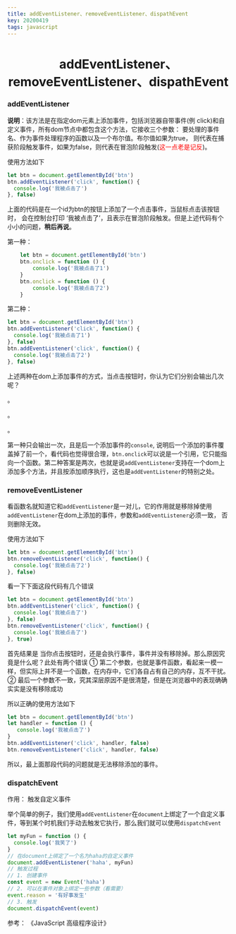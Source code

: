 ```yaml
---
title: addEventListener、removeEventListener、dispathEvent
key: 20200419
tags: javascript
---
```

<center><h1>addEventListener、removeEventListener、dispathEvent</h1></center>



### addEventListener

**说明**：该方法是在指定dom元素上添加事件，包括浏览器自带事件(例 click)和自定义事件，所有dom节点中都包含这个方法，它接收三个参数： 要处理的事件名、作为事件处理程序的函数以及一个布尔值。布尔值如果为true， 则代表在捕获阶段触发事件，如果为false，则代表在冒泡阶段触发(<font color='red'>这一点老是记反</font>)。
<!--more-->
使用方法如下

```javascript
let btn = document.getElementById('btn')
btn.addEventListener('click', function() {
  console.log('我被点击了')
}, false)
```

上面的代码是在一个id为btn的按钮上添加了一个点击事件，当鼠标点击该按钮时， 会在控制台打印 ‘我被点击了’，且表示在冒泡阶段触发。但是上述代码有个小小的问题，**稍后再说**。

第一种：

```javascript
	let btn = document.getElementById('btn')
	btn.onclick = function () {
		console.log('我被点击了1')
	}
	btn.onclick = function () {
		console.log('我被点击了2')
	}
```

第二种：

```javascript
let btn = document.getElementById('btn')
btn.addEventListener('click', function() {
  console.log('我被点击了1')
}, false)
btn.addEventListener('click', function() {
  console.log('我被点击了2')
}, false)
```

上述两种在dom上添加事件的方式，当点击按钮时，你认为它们分别会输出几次呢？

。

。

。

第一种只会输出一次，且是后一个添加事件的`console`, 说明后一个添加的事件覆盖掉了前一个，看代码也觉得很合理，`btn.onclick`可以说是一个引用，它只能指向一个函数。第二种答案是两次，也就是说`addEventListener`支持在一个dom上添加多个方法，并且按添加顺序执行，这也是`addEventListener`的特别之处。



### removeEventListener

看函数名就知道它和`addEventListener`是一对儿，它的作用就是移除掉使用`addEventListener`在dom上添加的事件，参数和`addEventListener`必须一致， 否则删除无效。

使用方法如下

```javascript
let btn = document.getElementById('btn')
btn.removeEventListener('click', function() {
  console.log('我被点击了2')
}, false)
```

看一下下面这段代码有几个错误

```javascript
let btn = document.getElementById('btn')
btn.addEventListener('click', function() {
  console.log('我被点击了')
}, false)
btn.removeEventListener('click', function() {
  console.log('我被点击了')
}, true)
```

首先结果是 当你点击按钮时，还是会执行事件，事件并没有移除掉。那么原因究竟是什么呢？此处有两个错误 ① 第二个参数，也就是事件函数，看起来一模一样，但实际上并不是一个函数，在内存中，它们各自占有自己的内存，互不干扰。② 最后一个参数不一致，究其深层原因不是很清楚，但是在浏览器中的表现确确实实是没有移除成功

所以正确的使用方法如下 

```javascript
let btn = document.getElementById('btn')
let handler = function () {
   console.log('我被点击了')
}
btn.addEventListener('click', handler, false)
btn.removeEventListener('click', handler, false)
```

所以，最上面那段代码的问题就是无法移除添加的事件。

### dispatchEvent

作用： 触发自定义事件

举个简单的例子，我们使用`addEventListener`在`document`上绑定了一个自定义事件，等到某个时机我们手动去触发它执行，那么我们就可以使用`dispatchEvent`

```javascript
let myFun = function () {
  console.log('我笑了')
}
// 在document上绑定了一个名为haha的自定义事件
document.addEventListener('haha', myFun)
// 触发过程
// 1. 创建事件
const event = new Event('haha')
// 2. 可以在事件对象上绑定一些参数（看需要）
event.reason = '有好事发生'
// 3. 触发
document.dispatchEvent(event)
```



参考： 《JavaScript 高级程序设计》